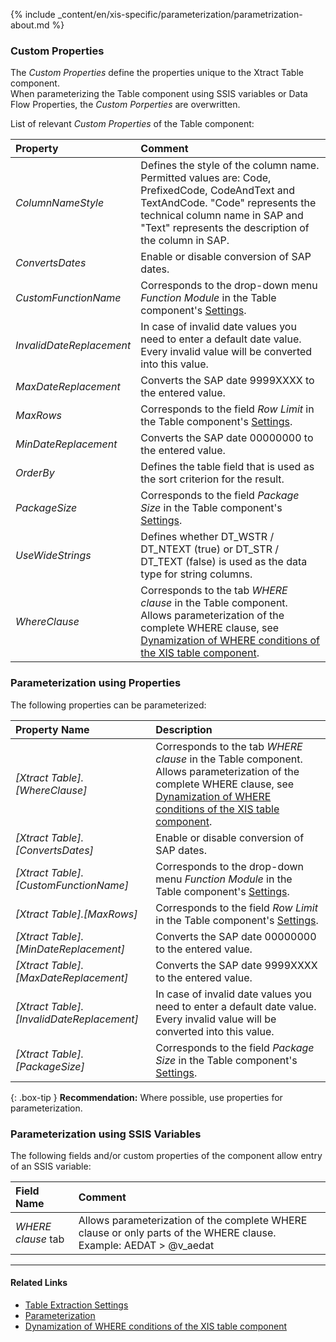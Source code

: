 
{% include _content/en/xis-specific/parameterization/parametrization-about.md  %}

### Custom Properties

The *Custom Properties* define the properties unique to the Xtract Table component. <br>
When parameterizing the Table component using SSIS variables or Data Flow Properties, the *Custom Porperties* are overwritten.

List of relevant *Custom Properties* of the Table component:

|Property|Comment|
|:----|:----|
| *ColumnNameStyle* | Defines the style of the column name. Permitted values are: Code, PrefixedCode, CodeAndText and TextAndCode. "Code" represents the technical column name in SAP and "Text" represents the description of the column in SAP.|
| *ConvertsDates* | Enable or disable conversion of SAP dates. |
| *CustomFunctionName* | Corresponds to the drop-down menu *Function Module* in the Table component's [Settings](./extraction-settings).|
| *InvalidDateReplacement* | In case of invalid date values you need to enter a default date value. Every invalid value will be converted into this value.|
| *MaxDateReplacement* | Converts the SAP date 9999XXXX to the entered value.|
| *MaxRows* | Corresponds to the field *Row Limit* in the Table component's [Settings](./extraction-settings).|
| *MinDateReplacement* | Converts the SAP date 00000000 to the entered value.|
| *OrderBy* | Defines the table field that is used as the sort criterion for the result.|
| *PackageSize*| Corresponds to the field *Package Size* in the Table component's [Settings](./extraction-settings).|
| *UseWideStrings* | Defines whether DT_WSTR / DT_NTEXT (true) or DT_STR / DT_TEXT (false) is used as the data type for string columns.|
| *WhereClause* | Corresponds to the tab *WHERE clause* in the Table component. Allows parameterization of the complete WHERE clause, see [Dynamization of WHERE conditions of the XIS table component](https://kb.theobald-software.com/xtract-is/Dynamization-of-WHERE-conditions-of-the-XIS-table-components).|


### Parameterization using Properties
The following properties can be parameterized:

|Property Name|Description|
|:----|:----|
| *[Xtract Table].[WhereClause]*|Corresponds to the tab *WHERE clause* in the Table component. Allows parameterization of the complete WHERE clause, see [Dynamization of WHERE conditions of the XIS table component](https://kb.theobald-software.com/xtract-is/Dynamization-of-WHERE-conditions-of-the-XIS-table-components).|
| *[Xtract Table].[ConvertsDates]*|Enable or disable conversion of SAP dates. |
| *[Xtract Table].[CustomFunctionName]*| Corresponds to the drop-down menu *Function Module* in the Table component's [Settings](./extraction-settings).|
| *[Xtract Table].[MaxRows]*|Corresponds to the field *Row Limit* in the Table component's [Settings](./extraction-settings).|
| *[Xtract Table].[MinDateReplacement]*|Converts the SAP date 00000000 to the entered value.|
| *[Xtract Table].[MaxDateReplacement]*|Converts the SAP date 9999XXXX to the entered value.|
| *[Xtract Table].[InvalidDateReplacement]*|In case of invalid date values you need to enter a default date value. Every invalid value will be converted into this value.|
| *[Xtract Table].[PackageSize]*| Corresponds to the field *Package Size* in the Table component's [Settings](./extraction-settings).|

{: .box-tip }
**Recommendation:** Where possible, use properties for parameterization. 

### Parameterization using SSIS Variables
The following fields and/or custom properties of the component allow entry of an SSIS variable:

|Field Name|Comment|
|:----|:----|
| *WHERE clause* tab| Allows parameterization of the complete WHERE clause or only parts of the WHERE clause. Example: AEDAT > @v_aedat|

****
#### Related Links
- [Table Extraction Settings](./extraction-settings) <br>
- [Parameterization](../parameterization) <br>
- [Dynamization of WHERE conditions of the XIS table component](https://kb.theobald-software.com/xtract-is/Dynamization-of-WHERE-conditions-of-the-XIS-table-components)